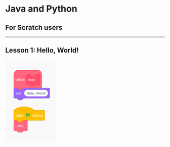 # Java and Python

## For Scratch users

---
## Lesson 1: Hello, World!

![A Scratch program](https://github.com/Bluebaritone21/lessons/blob/0390ad5c1dbe07179551db0942f812ff99ad8ea3/ScratchHello.png)